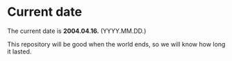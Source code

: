 # Current date

The current date is **2004.04.16.** (YYYY.MM.DD.)

This repository will be good when the world ends, so we will know how long it lasted.